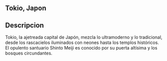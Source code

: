 ## Tokio, Japon

## Descripcion
Tokio, la ajetreada capital de Japón, mezcla lo ultramoderno y lo tradicional, desde los rascacielos iluminados con neones hasta los templos históricos. El opulento santuario Shinto Meiji es conocido por su puerta altísima y los bosques circundantes.